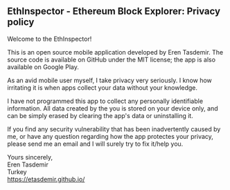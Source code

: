 ## EthInspector - Ethereum Block Explorer: Privacy policy

Welcome to the EthInspector!

This is an open source mobile application developed by Eren Tasdemir. The source code is available on GitHub under the MIT license; the app is also available on Google Play.

As an avid mobile user myself, I take privacy very seriously.
I know how irritating it is when apps collect your data without your knowledge.

I have not programmed this app to collect any personally identifiable information. All data created by the you is stored on your device only, and can be simply erased by clearing the app's data or uninstalling it.

If you find any security vulnerability that has been inadvertently caused by me, or have any question regarding how the app protectes your privacy, please send me an email and I will surely try to fix it/help you.

Yours sincerely,  
Eren Tasdemir  
Turkey  
https://etasdemir.github.io/
